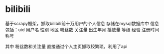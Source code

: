# bilibili
基于scrapy框架，抓取bilibili前十万用户的个人信息 
存储在mysql数据库中
信息包括：uid 用户名 性别 地区 粉丝数 关注量 出生年月 播放量 等级 经验 注册时间 称号

其中 粉丝数和关注量 直接通过个人主页抓取较繁琐，利用了api
